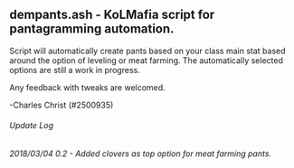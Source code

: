 ## dempants.ash - KoLMafia script for pantagramming automation. 
Script will automatically create pants based on your class main stat based around the option of leveling or meat farming.
The automatically selected options are still a work in progress.

Any feedback with tweaks are welcomed.

-Charles Christ (#2500935)


###### Update Log
###### 2018/03/04 0.2 - Added clovers as top option for meat farming pants.
